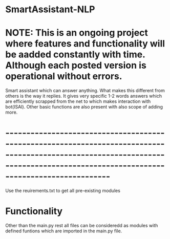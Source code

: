 # SmartAssistant-NLP

# NOTE: This is an ongoing project where features and functionality will be aadded constantly with time. Although each posted version is operational without errors.
Smart assistant which can answer anything. What makes this different from others is the way it replies. It gives very specific 1-2 words answers which are efficiently scrapped 
from the net to which makes interaction with bot(ISAI). Other basic functions are also present with also scope of adding more.

# ---------------------------------------------------------------------------------------------------------------------------------------------------------------------------------
Use the reuirements.txt to get all pre-existing modules


# Functionality
Other than the main.py rest all files can be consideredd as modules with defined funtions which are imported in the main.py file.

